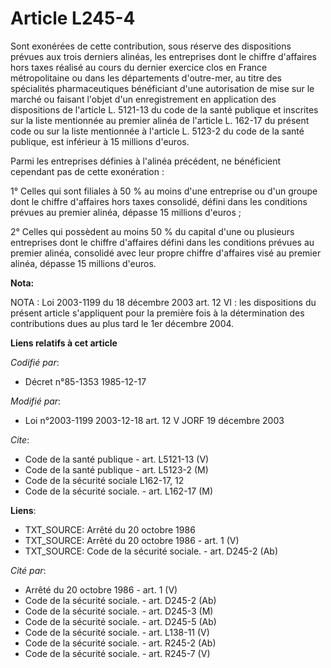 # Article L245-4

Sont exonérées de cette contribution, sous réserve des dispositions prévues aux trois derniers alinéas, les entreprises dont
le chiffre d'affaires hors taxes réalisé au cours du dernier exercice clos en France métropolitaine ou dans les départements
d'outre-mer, au titre des spécialités pharmaceutiques bénéficiant d'une autorisation de mise sur le marché ou faisant l'objet
d'un enregistrement en application des dispositions de l'article L. 5121-13 du code de la santé publique et inscrites sur la
liste mentionnée au premier alinéa de l'article L. 162-17 du présent code ou sur la liste mentionnée à l'article L. 5123-2 du
code de la santé publique, est inférieur à 15 millions d'euros.

Parmi les entreprises définies à l'alinéa précédent, ne bénéficient cependant pas de cette exonération :

1° Celles qui sont filiales à 50 % au moins d'une entreprise ou d'un groupe dont le chiffre d'affaires hors taxes consolidé,
défini dans les conditions prévues au premier alinéa, dépasse 15 millions d'euros ;

2° Celles qui possèdent au moins 50 % du capital d'une ou plusieurs entreprises dont le chiffre d'affaires défini dans les
conditions prévues au premier alinéa, consolidé avec leur propre chiffre d'affaires visé au premier alinéa, dépasse 15
millions d'euros.

**Nota:**

NOTA : Loi 2003-1199 du 18 décembre 2003 art. 12 VI : les dispositions du présent article s'appliquent pour la première fois
à la détermination des contributions dues au plus tard le 1er décembre 2004.

**Liens relatifs à cet article**

_Codifié par_:

  - Décret n°85-1353 1985-12-17

_Modifié par_:

  - Loi n°2003-1199 2003-12-18 art. 12 V JORF 19 décembre 2003

_Cite_:

  - Code de la santé publique - art. L5121-13 (V)
  - Code de la santé publique - art. L5123-2 (M)
  - Code de la sécurité sociale L162-17, 12
  - Code de la sécurité sociale. - art. L162-17 (M)

**Liens**:

  - TXT_SOURCE: Arrêté du 20 octobre 1986
  - TXT_SOURCE: Arrêté du 20 octobre 1986 - art. 1 (V)
  - TXT_SOURCE: Code de la sécurité sociale. - art. D245-2 (Ab)

_Cité par_:

  - Arrêté du 20 octobre 1986 - art. 1 (V)
  - Code de la sécurité sociale. - art. D245-2 (Ab)
  - Code de la sécurité sociale. - art. D245-3 (M)
  - Code de la sécurité sociale. - art. D245-5 (Ab)
  - Code de la sécurité sociale. - art. L138-11 (V)
  - Code de la sécurité sociale. - art. R245-2 (Ab)
  - Code de la sécurité sociale. - art. R245-7 (V)

